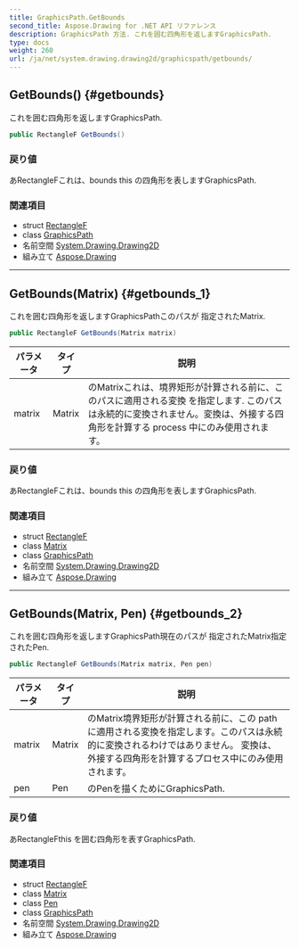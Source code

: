```yaml
---
title: GraphicsPath.GetBounds
second_title: Aspose.Drawing for .NET API リファレンス
description: GraphicsPath 方法. これを囲む四角形を返しますGraphicsPath.
type: docs
weight: 260
url: /ja/net/system.drawing.drawing2d/graphicspath/getbounds/
---
```

## GetBounds() {#getbounds}

これを囲む四角形を返しますGraphicsPath.

```csharp
public RectangleF GetBounds()
```

### 戻り値

あRectangleFこれは、bounds this の四角形を表しますGraphicsPath.

### 関連項目

* struct [RectangleF](../../../system.drawing/rectanglef/)
* class [GraphicsPath](../)
* 名前空間 [System.Drawing.Drawing2D](../../graphicspath/)
* 組み立て [Aspose.Drawing](../../../)

---

## GetBounds(Matrix) {#getbounds_1}

これを囲む四角形を返しますGraphicsPathこのパスが 指定されたMatrix.

```csharp
public RectangleF GetBounds(Matrix matrix)
```

| パラメータ | タイプ | 説明 |
| --- | --- | --- |
| matrix | Matrix | のMatrixこれは、境界矩形が計算される前に、このパスに適用される変換 を指定します. このパスは永続的に変換されません。変換は、外接する四角形を計算する process 中にのみ使用されます。 |

### 戻り値

あRectangleFこれは、bounds this の四角形を表しますGraphicsPath.

### 関連項目

* struct [RectangleF](../../../system.drawing/rectanglef/)
* class [Matrix](../../matrix/)
* class [GraphicsPath](../)
* 名前空間 [System.Drawing.Drawing2D](../../graphicspath/)
* 組み立て [Aspose.Drawing](../../../)

---

## GetBounds(Matrix, Pen) {#getbounds_2}

これを囲む四角形を返しますGraphicsPath現在のパスが 指定されたMatrix指定されたPen.

```csharp
public RectangleF GetBounds(Matrix matrix, Pen pen)
```

| パラメータ | タイプ | 説明 |
| --- | --- | --- |
| matrix | Matrix | のMatrix境界矩形が計算される前に、この path に適用される変換を指定します。このパスは永続的に変換されるわけではありません。 変換は、外接する四角形を計算するプロセス中にのみ使用されます。 |
| pen | Pen | のPenを描くためにGraphicsPath. |

### 戻り値

あRectangleFthis を囲む四角形を表すGraphicsPath.

### 関連項目

* struct [RectangleF](../../../system.drawing/rectanglef/)
* class [Matrix](../../matrix/)
* class [Pen](../../../system.drawing/pen/)
* class [GraphicsPath](../)
* 名前空間 [System.Drawing.Drawing2D](../../graphicspath/)
* 組み立て [Aspose.Drawing](../../../)


